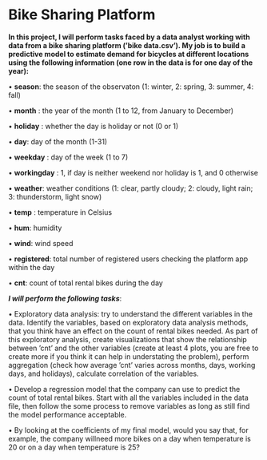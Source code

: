 # Bike Sharing Platform

**In this project, I will perform tasks faced by a data analyst working with data from a bike sharing platform (’bike data.csv’). My job is to build a predictive   model to estimate demand for bicycles at different locations using the following information (one row in the data is for one day of the year):**

• **season**: the season of the observaton (1: winter, 2: spring, 3: summer, 4: fall)

• **month** : the year of the month (1 to 12, from January to December)

• **holiday** : whether the day is holiday or not (0 or 1)

• **day**: day of the month (1-31)

• **weekday** : day of the week (1 to 7)

• **workingday** : 1, if day is neither weekend nor holiday is 1, and 0 otherwise

• **weather**: weather conditions (1: clear, partly cloudy; 2: cloudy, light rain; 3: thunderstorm, light snow)

• **temp** : temperature in Celsius

• **hum**: humidity

• **wind**: wind speed

• **registered**: total number of registered users checking the platform app within the day

• **cnt**: count of total rental bikes during the day <br />


***I will perform the following tasks***:<br />

• Exploratory data analysis: try to understand the different variables in the data. Identify the variables, based on exploratory data analysis methods, that you think have an effect on the count of rental bikes needed. As part of this exploratory analysis, create visualizations that show the relationship between ’cnt’ and the other variables (create at least 4 plots, you are free to create more if you think it can help in understating the problem), perform aggregation (check how average ’cnt’ varies across months, days, working days, and holidays), calculate correlation of the variables.

• Develop a regression model that the company can use to predict the count of total rental bikes. Start with all the variables included in the data file, then follow the some process to remove variables as long as still find the model performance acceptable.

• By looking at the coefficients of my final model, would you say that, for example, the company willneed more bikes on a day when temperature is 20 or on a day when temperature is 25?
